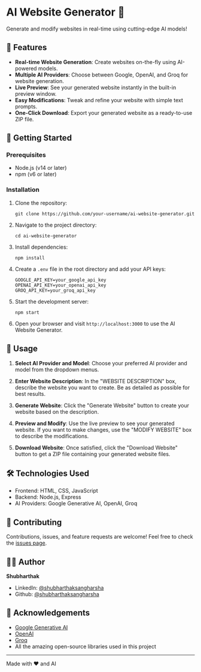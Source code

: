 # AI Website Generator 🚀

Generate and modify websites in real-time using cutting-edge AI models!



## 🌟 Features

- **Real-time Website Generation**: Create websites on-the-fly using AI-powered models.
- **Multiple AI Providers**: Choose between Google, OpenAI, and Groq for website generation.
- **Live Preview**: See your generated website instantly in the built-in preview window.
- **Easy Modifications**: Tweak and refine your website with simple text prompts.
- **One-Click Download**: Export your generated website as a ready-to-use ZIP file.

## 🚀 Getting Started

### Prerequisites

- Node.js (v14 or later)
- npm (v6 or later)

### Installation

1. Clone the repository:
   ```
   git clone https://github.com/your-username/ai-website-generator.git
   ```

2. Navigate to the project directory:
   ```
   cd ai-website-generator
   ```

3. Install dependencies:
   ```
   npm install
   ```

4. Create a `.env` file in the root directory and add your API keys:
   ```
   GOOGLE_API_KEY=your_google_api_key
   OPENAI_API_KEY=your_openai_api_key
   GROQ_API_KEY=your_groq_api_key
   ```

5. Start the development server:
   ```
   npm start
   ```

6. Open your browser and visit `http://localhost:3000` to use the AI Website Generator.

## 🎨 Usage

1. **Select AI Provider and Model**: Choose your preferred AI provider and model from the dropdown menus.

2. **Enter Website Description**: In the "WEBSITE DESCRIPTION" box, describe the website you want to create. Be as detailed as possible for best results.

3. **Generate Website**: Click the "Generate Website" button to create your website based on the description.

4. **Preview and Modify**: Use the live preview to see your generated website. If you want to make changes, use the "MODIFY WEBSITE" box to describe the modifications.

5. **Download Website**: Once satisfied, click the "Download Website" button to get a ZIP file containing your generated website files.

## 🛠️ Technologies Used

- Frontend: HTML, CSS, JavaScript
- Backend: Node.js, Express
- AI Providers: Google Generative AI, OpenAI, Groq

## 🤝 Contributing

Contributions, issues, and feature requests are welcome! Feel free to check the [issues page](https://github.com/shubharthaksangharsha/ai-website-generator/issues).

## 👨‍💻 Author

**Shubharthak**

- LinkedIn: [@shubharthaksangharsha](https://linkedin.com/in/shubharthaksangharsha)
- Github: [@shubharthaksangharsha](https://github.com/shubharthaksangharsha)

## 🙏 Acknowledgements

- [Google Generative AI](https://ai.google.dev/)
- [OpenAI](https://openai.com/)
- [Groq](https://groq.com/)
- All the amazing open-source libraries used in this project

---

Made with ❤️ and AI
